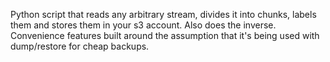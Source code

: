 Python script that reads any arbitrary stream, divides it into chunks, labels them and stores them in your s3 account.  Also does the inverse.  Convenience features built around the assumption that it's being used with dump/restore for cheap backups.